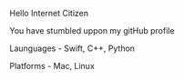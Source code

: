 Hello Internet Citizen 

You have stumbled uppon my gitHub profile


Launguages - Swift, C++, Python

Platforms - Mac, Linux



